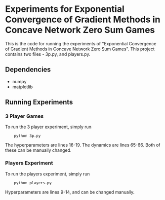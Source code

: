 # Experiments for Exponential Convergence of Gradient Methods in Concave Network Zero Sum Games
This is the code for running the experiments of "Exponential Convergence of Gradient Methods in Concave Network Zero Sum Games". This project contains two files - 3p.py, and players.py.

## Dependencies
* numpy
* matplotlib

## Running Experiments

### 3 Player Games

To run the 3 player experiment, simply run

        python 3p.py

The hyperparameters are lines 16-19. The dynamics are lines 65-66. Both of these can be manually changed.

### Players Experiment

To run the players experiment, simply run

        python players.py

Hyperparameters are lines 9-14, and can be changed manually.
